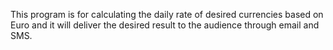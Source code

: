 This program is for calculating the daily rate of desired currencies based on Euro and it will deliver the desired result to the audience through email and SMS.
